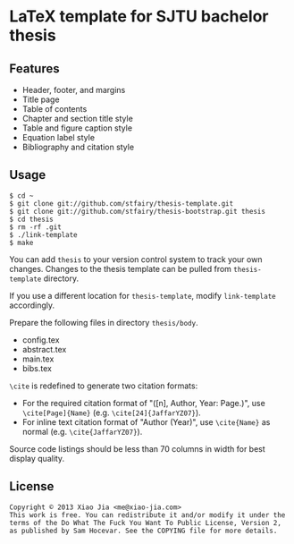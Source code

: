 LaTeX template for SJTU bachelor thesis
=======================================

Features
--------
- Header, footer, and margins
- Title page
- Table of contents
- Chapter and section title style
- Table and figure caption style
- Equation label style
- Bibliography and citation style

Usage
-----

    $ cd ~
    $ git clone git://github.com/stfairy/thesis-template.git
    $ git clone git://github.com/stfairy/thesis-bootstrap.git thesis
    $ cd thesis
    $ rm -rf .git
    $ ./link-template
    $ make

You can add `thesis` to your version control system to track your own changes.
Changes to the thesis template can be pulled from `thesis-template` directory.

If you use a different location for `thesis-template`, modify `link-template` accordingly.

Prepare the following files in directory `thesis/body`.
- config.tex
- abstract.tex
- main.tex
- bibs.tex

`\cite` is redefined to generate two citation formats:
- For the required citation format of "([n], Author, Year: Page.)", use `\cite[Page]{Name}` (e.g. `\cite[24]{JaffarYZ07}`).
- For inline text citation format of "Author (Year)", use `\cite{Name}` as normal (e.g. `\cite{JaffarYZ07}`).

Source code listings should be less than 70 columns in width for best display quality.

License
-------

    Copyright © 2013 Xiao Jia <me@xiao-jia.com>
    This work is free. You can redistribute it and/or modify it under the
    terms of the Do What The Fuck You Want To Public License, Version 2,
    as published by Sam Hocevar. See the COPYING file for more details.
